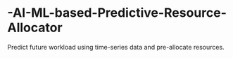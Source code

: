 # -AI-ML-based-Predictive-Resource-Allocator
Predict future workload using time-series data and pre-allocate resources.
